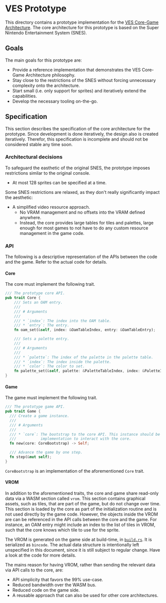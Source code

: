 # VES Prototype

This directory contains a prototype implementation for the
[VES Core-Game Architecture](../README.md#concepts). The core architecture for this prototype is
based on the Super Nintendo Entertainment System (SNES).

## Goals

The main goals for this prototype are:

* Provide a reference implementation that demonstrates the VES Core-Game Architecture philosophy.
* Stay close to the restrictions of the SNES without forcing unnecessary complexity onto the architecture.
* Start small (i.e. only support for sprites) and iteratively extend the capabilities.
* Develop the necessary tooling on-the-go.

## Specification

This section describes the specification of the core architecture for the prototype. Since development is done
iteratively, the design also is created iteratively. Therefor, this specification is incomplete and should not be
considered stable any time soon. 

### Architectural decisions

To safeguard the easthetic of the original SNES, the prototype imposes restrictions similar to the original console.

* At most 128 sprites can be specified at a time.

Some SNES restrictions are relaxed, as they don't really significantly impact the aesthetic:

* A simplified video resource approach.
  * No VRAM management and no offsets into the VRAM defined anywhere.
  * Instead, the core provides large tables for tiles and palettes, large enough for most games to not have to do any
    custom resource management in the game code.

### API

The following is a descriptive representation of the APIs between the code and the game. Refer to the actual code for
details.

#### Core

The core must implement the following trait.

```rust
/// The prototype core API.
pub trait Core {
    /// Sets an OAM entry.
    ///
    /// # Arguments
    ///
    /// * `index`: The index into the OAM table.
    /// * `entry`: The entry.
    fn oam_set(&self, index: &OamTableIndex, entry: &OamTableEntry);

    /// Sets a palette entry.
    ///
    /// # Arguments
    ///
    /// * `palette`: The index of the palette in the palette table.
    /// * `index`: The index inside the palette.
    /// * `color`: The color to set.
    fn palette_set(&self, palette: &PaletteTableIndex, index: &PaletteIndex, color: &PaletteColor);
}
```

#### Game

The game must implement the following trait.

```rust
/// The prototype game API.
pub trait Game {
  /// Create a game instance.
  ///
  /// # Arguments
  ///
  /// * `core`: The bootstrap to the core API. This instance should be used by the game
  ///           implementation to interact with the core.
  fn new(core: CoreBootstrap) -> Self;

  /// Advance the game by one step.
  fn step(&mut self);
}
```

`CoreBootstrap` is an implementation of the aforementioned `Core` trait.

#### VROM

In addition to the aforementioned traits, the core and game share read-only data via a WASM section called `vrom`. This
section contains graphical assets, such as tiles, that are part of the game, but do not change over time. This section
is loaded by the core as part of the initialization routine and is not used directly by the game code. However, the
objects inside the VROM are can be referenced in the API calls between the core and the game. For instance, an OAM entry
might include an index to the list of tiles in VROM, such that the core knows which tile to use for the sprite.

The VROM is generated on the game side at build-time, in [`build.rs`](game/build.rs). It is serialized as `bincode`. The
actual data structure is intentionally left unspecified in this document, since it is still subject to regular change.
Have a look at the code for more details.

The mains reason for having VROM, rather than sending the relevant data via API calls to the core, are:

* API simplicity that favors the 99% use-case.
* Reduced bandwidth over the WASM bus.
* Reduced code on the game side.
* A reusable approach that can also be used for other core architectures.
